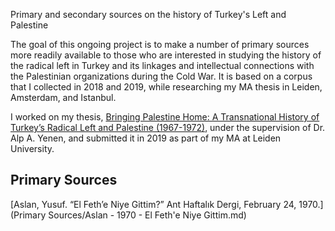 <p>Primary and secondary sources on the history of Turkey's Left and Palestine</p>

<p>The goal of this ongoing project is to make a number of primary sources more readily available to those who are interested in studying the history of the radical left in Turkey and its linkages and intellectual connections with the Palestinian organizations during the Cold War. It is based on a corpus that I collected in 2018 and 2019, while researching my MA thesis in Leiden, Amsterdam, and Istanbul.</p>

<p>I worked on my thesis, <a href="https://studenttheses.universiteitleiden.nl/handle/1887/82728">Bringing Palestine Home: A Transnational History of Turkey’s Radical Left and Palestine (1967-1972)</a>, under the supervision of Dr. Alp A. Yenen, and submitted it in 2019 as part of my MA at Leiden University.</p> 

<h2>Primary Sources</h2>
<p>[Aslan, Yusuf. “El Feth’e Niye Gittim?” Ant Haftalık Dergi, February 24, 1970.](Primary Sources/Aslan - 1970 - El Feth'e Niye Gittim.md)